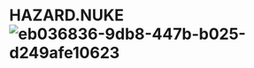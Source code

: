 # HAZARD.NUKE![eb036836-9db8-447b-b025-d249afe10623](https://user-images.githubusercontent.com/118045429/201465404-d1fd21cc-0852-4815-94cd-710440166f28.png)
